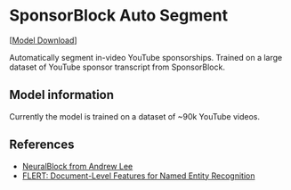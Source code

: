 # SponsorBlock Auto Segment

[[Model Download](https://cloud.depia.wiki/sponsorblock/)]

Automatically segment in-video YouTube sponsorships. Trained on a large dataset of YouTube sponsor transcript from SponsorBlock.

## Model information

Currently the model is trained on a dataset of ~90k YouTube videos.

## References

- [NeuralBlock from Andrew Lee](https://github.com/andrewzlee/NeuralBlock)
- [FLERT: Document-Level Features for Named Entity Recognition](https://arxiv.org/abs/2011.06993)
